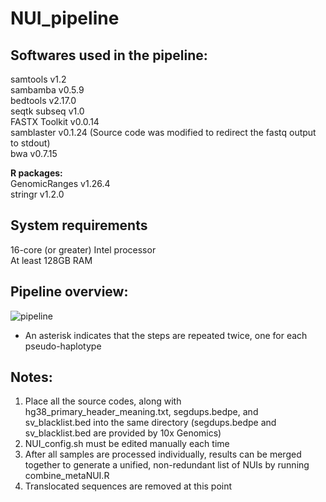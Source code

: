 # NUI_pipeline

## Softwares used in the pipeline:
samtools v1.2 <br>
sambamba v0.5.9 <br>
bedtools v2.17.0 <br>
seqtk subseq v1.0 <br>
FASTX Toolkit v0.0.14 <br>
samblaster v0.1.24 (Source code was modified to redirect the fastq output to stdout) <br>
bwa v0.7.15

**R packages:** <br>
GenomicRanges v1.26.4 <br>
stringr v1.2.0 <br>

## System requirements
16-core (or greater) Intel processor <br>
At least 128GB RAM <br>

## Pipeline overview:
![pipeline](https://user-images.githubusercontent.com/22200237/40133546-f892daa8-58f4-11e8-9f16-2b68354be019.jpg)
* An asterisk indicates that the steps are repeated twice, one for each pseudo-haplotype

## Notes:
1. Place all the source codes, along with hg38_primary_header_meaning.txt, segdups.bedpe, and sv_blacklist.bed into the same directory (segdups.bedpe and sv_blacklist.bed are provided by 10x Genomics) <br>
2. NUI_config.sh must be edited manually each time <br>
3. After all samples are processed individually, results can be merged together to generate a unified, non-redundant list of NUIs by running combine_metaNUI.R <br> 
4. Translocated sequences are removed at this point
